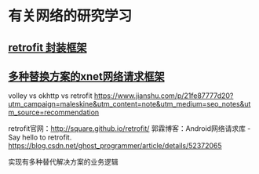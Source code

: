 # 有关网络的研究学习

## [retrofit 封装框架](https://github.com/itxiaox/XNetDemo/tree/master/retrofit)
## [多种替换方案的xnet网络请求框架](https://github.com/itxiaox/XNetDemo/tree/master/xnet)

volley vs okhttp vs retrofit
https://www.jianshu.com/p/21fe87777d20?utm_campaign=maleskine&utm_content=note&utm_medium=seo_notes&utm_source=recommendation


retrofit官网：http://square.github.io/retrofit/
郭霖博客：Android网络请求库 - Say hello to retrofit.
https://blog.csdn.net/ghost_programmer/article/details/52372065

实现有多种替代解决方案的业务逻辑
